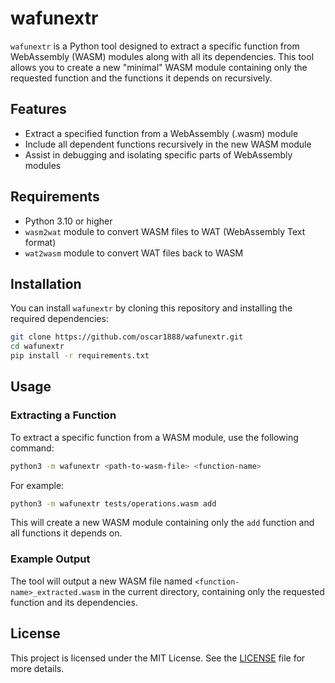 # wafunextr

`wafunextr` is a Python tool designed to extract a specific function from WebAssembly (WASM) modules along with all its dependencies. This tool allows you to create a new "minimal" WASM module containing only the requested function and the functions it depends on recursively.

## Features

- Extract a specified function from a WebAssembly (.wasm) module
- Include all dependent functions recursively in the new WASM module
- Assist in debugging and isolating specific parts of WebAssembly modules

## Requirements
- Python 3.10 or higher
- `wasm2wat` module to convert WASM files to WAT (WebAssembly Text format)
- `wat2wasm` module to convert WAT files back to WASM

## Installation
You can install `wafunextr` by cloning this repository and installing the required dependencies:
```bash
git clone https://github.com/oscar1888/wafunextr.git
cd wafunextr
pip install -r requirements.txt
```

## Usage
### Extracting a Function

To extract a specific function from a WASM module, use the following command:
```bash
python3 -m wafunextr <path-to-wasm-file> <function-name>
```

For example:
```bash
python3 -m wafunextr tests/operations.wasm add
```

This will create a new WASM module containing only the `add` function and all functions it depends on.

### Example Output

The tool will output a new WASM file named `<function-name>_extracted.wasm` in the current directory, containing only the requested function and its dependencies.

## License

This project is licensed under the MIT License. See the [LICENSE](LICENSE) file for more details.
